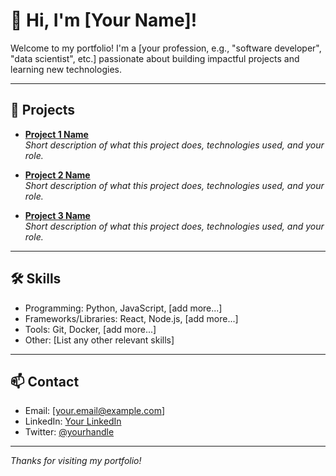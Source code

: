 # 👋 Hi, I'm [Your Name]!

Welcome to my portfolio! I'm a [your profession, e.g., "software developer", "data scientist", etc.] passionate about building impactful projects and learning new technologies.

---

## 🚀 Projects

<!-- Replace these with your actual projects! -->
- **[Project 1 Name](https://github.com/yourusername/project1)**  
  _Short description of what this project does, technologies used, and your role._

- **[Project 2 Name](https://github.com/yourusername/project2)**  
  _Short description of what this project does, technologies used, and your role._

- **[Project 3 Name](https://github.com/yourusername/project3)**  
  _Short description of what this project does, technologies used, and your role._

---

## 🛠️ Skills

- Programming: Python, JavaScript, [add more...]
- Frameworks/Libraries: React, Node.js, [add more...]
- Tools: Git, Docker, [add more...]
- Other: [List any other relevant skills]

---

## 📫 Contact

- Email: [your.email@example.com]
- LinkedIn: [Your LinkedIn](https://linkedin.com/in/yourprofile)
- Twitter: [@yourhandle](https://twitter.com/yourhandle)

---

_Thanks for visiting my portfolio!_
